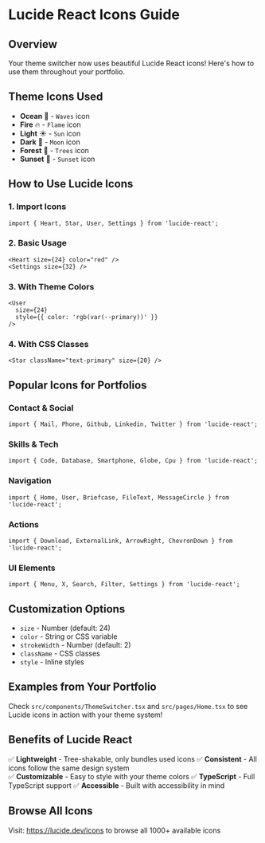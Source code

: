 # Lucide React Icons Guide

## Overview
Your theme switcher now uses beautiful Lucide React icons! Here's how to use them throughout your portfolio.

## Theme Icons Used
- **Ocean** 🌊 - `Waves` icon
- **Fire** 🔥 - `Flame` icon  
- **Light** ☀️ - `Sun` icon
- **Dark** 🌙 - `Moon` icon
- **Forest** 🌲 - `Trees` icon
- **Sunset** 🌅 - `Sunset` icon

## How to Use Lucide Icons

### 1. Import Icons
```tsx
import { Heart, Star, User, Settings } from 'lucide-react';
```

### 2. Basic Usage
```tsx
<Heart size={24} color="red" />
<Settings size={32} />
```

### 3. With Theme Colors
```tsx
<User 
  size={24} 
  style={{ color: 'rgb(var(--primary))' }} 
/>
```

### 4. With CSS Classes
```tsx
<Star className="text-primary" size={20} />
```

## Popular Icons for Portfolios

### Contact & Social
```tsx
import { Mail, Phone, Github, Linkedin, Twitter } from 'lucide-react';
```

### Skills & Tech  
```tsx
import { Code, Database, Smartphone, Globe, Cpu } from 'lucide-react';
```

### Navigation
```tsx
import { Home, User, Briefcase, FileText, MessageCircle } from 'lucide-react';
```

### Actions
```tsx
import { Download, ExternalLink, ArrowRight, ChevronDown } from 'lucide-react';
```

### UI Elements
```tsx
import { Menu, X, Search, Filter, Settings } from 'lucide-react';
```

## Customization Options
- `size` - Number (default: 24)
- `color` - String or CSS variable
- `strokeWidth` - Number (default: 2)
- `className` - CSS classes
- `style` - Inline styles

## Examples from Your Portfolio
Check `src/components/ThemeSwitcher.tsx` and `src/pages/Home.tsx` to see Lucide icons in action with your theme system!

## Benefits of Lucide React
✅ **Lightweight** - Tree-shakable, only bundles used icons
✅ **Consistent** - All icons follow the same design system  
✅ **Customizable** - Easy to style with your theme colors
✅ **TypeScript** - Full TypeScript support
✅ **Accessible** - Built with accessibility in mind

## Browse All Icons
Visit: https://lucide.dev/icons to browse all 1000+ available icons
